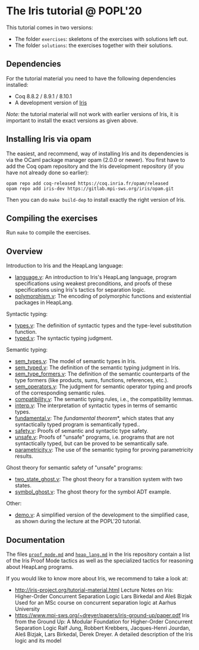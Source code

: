# The Iris tutorial @ POPL'20

This tutorial comes in two versions:

- The folder `exercises`: skeletons of the exercises with solutions left out.
- The folder `solutions`: the exercises together with their solutions.

## Dependencies

For the tutorial material you need to have the following dependencies installed:

- Coq 8.8.2 / 8.9.1 / 8.10.1
- A development version of [Iris](https://gitlab.mpi-sws.org/iris/iris)

*Note:* the tutorial material will not work with earlier versions of Iris, it
is important to install the exact versions as given above.

## Installing Iris via opam

The easiest, and recommend, way of installing Iris and its dependencies is via
the OCaml package manager opam (2.0.0 or newer). You first have to add the Coq
opam repository and the Iris development repository (if you have not already
done so earlier):

    opam repo add coq-released https://coq.inria.fr/opam/released
    opam repo add iris-dev https://gitlab.mpi-sws.org/iris/opam.git

Then you can do `make build-dep` to install exactly the right version of Iris.

## Compiling the exercises

Run `make` to compile the exercises.

## Overview

Introduction to Iris and the HeapLang language:

- [language.v](solutions/language.v): An introduction to Iris's HeapLang
  language, program specifications using weakest preconditions, and proofs of
  these specifications using Iris's tactics for separation logic.
- [polymorphism.v](solutions/polymorphism.v): The encoding of polymorphic
  functions and existential packages in HeapLang.

Syntactic typing:

- [types.v](solutions/types.v): The definition of syntactic types and the
  type-level substitution function.
- [typed.v](solutions/typed.v): The syntactic typing judgment.

Semantic typing:

- [sem_types.v](solutions/sem_types.v): The model of semantic types in Iris.
- [sem_typed.v](solutions/sem_typed.v): The definition of the semantic typing
  judgment in Iris.
- [sem_type_formers.v](solutions/sem_type_formers.v): The definition of the
  semantic counterparts of the type formers (like products, sums, functions,
  references, etc.).
- [sem_operators.v](solutions/sem_operators.v): The judgment for semantic
  operator typing and proofs of the corresponding semantic rules.
- [compatibility.v](solutions/compatibility.v): The semantic typing rules, i.e.,
  the compatibility lemmas.
- [interp.v](solutions/interp.v): The interpretation of syntactic types in terms
  of semantic types.
- [fundamental.v](solutions/fundamental.v): The *fundamental theorem**, which
  states that any syntactically typed program is semantically typed..
- [safety.v](solutions/safety.v): Proofs of semantic and syntactic type safety.
- [unsafe.v](solutions/unsafe.v): Proofs of "unsafe" programs, i.e. programs
  that are not syntactically typed, but can be proved to be semantically safe.
- [parametricity.v](solutions/parametricity.v): The use of the semantic typing
  for proving parametricity results.

Ghost theory for semantic safety of "unsafe" programs:

- [two_state_ghost.v](solutions/two_state_ghost.v): The ghost theory for a
  transition system with two states.
- [symbol_ghost.v](solutions/symbol_ghost.v): The ghost theory for the symbol
  ADT example.

Other:

- [demo.v](solutions/demo.v): A simplified version of the development to the
  simplified case, as shown during the lecture at the POPL'20 tutorial.
  
## Documentation

The files [`proof_mode.md`] and [`heap_lang.md`] in the Iris repository contain a
list of the Iris Proof Mode tactics as well as the specialized tactics for
reasoning about HeapLang programs.

[`proof_mode.md`]: https://gitlab.mpi-sws.org/iris/iris/blob/master/docs/proof_mode.md
[`heap_lang.md`]: https://gitlab.mpi-sws.org/iris/iris/blob/master/docs/heap_lang.md

If you would like to know more about Iris, we recommend to take a look at:

- http://iris-project.org/tutorial-material.html
  Lecture Notes on Iris: Higher-Order Concurrent Separation Logic
  Lars Birkedal and Aleš Bizjak
  Used for an MSc course on concurrent separation logic at Aarhus University
- https://www.mpi-sws.org/~dreyer/papers/iris-ground-up/paper.pdf
  Iris from the Ground Up: A Modular Foundation for Higher-Order Concurrent
  Separation Logic
  Ralf Jung, Robbert Krebbers, Jacques-Henri Jourdan, Aleš Bizjak, Lars
  Birkedal, Derek Dreyer.
  A detailed description of the Iris logic and its model
